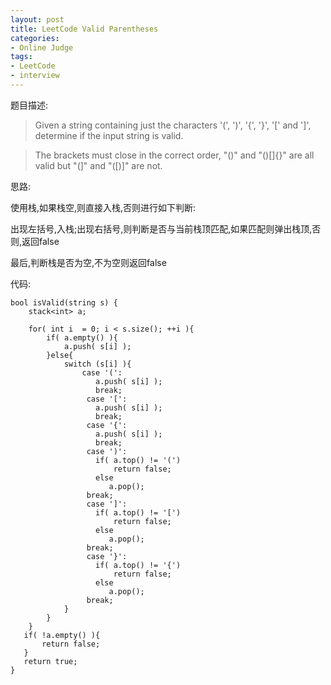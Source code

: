 ```yaml
---
layout: post 
title: LeetCode Valid Parentheses
categories:
- Online Judge
tags:
- LeetCode
- interview
---
```


题目描述:

> Given a string containing just the characters '(', ')', '{', '}', '[' and ']', determine if the input string is valid.

> The brackets must close in the correct order, "()" and "()[]{}" are all valid but "(]" and "([)]" are not.

思路:

使用栈,如果栈空,则直接入栈,否则进行如下判断:

出现左括号,入栈;出现右括号,则判断是否与当前栈顶匹配,如果匹配则弹出栈顶,否则,返回false

最后,判断栈是否为空,不为空则返回false

代码:

    bool isValid(string s) {
        stack<int> a;
        
        for( int i  = 0; i < s.size(); ++i ){
            if( a.empty() ){
                a.push( s[i] );
            }else{
                switch (s[i] ){
                    case '(':
                       a.push( s[i] );
                       break;
                     case '[':
                       a.push( s[i] );
                       break;
                     case '{':
                       a.push( s[i] );
                       break;
                     case ')':
                       if( a.top() != '(')
                           return false;
                       else
                          a.pop();
                     break;
                     case ']':
                       if( a.top() != '[')
                           return false;
                       else
                          a.pop();
                     break;
                     case '}':
                       if( a.top() != '{')
                           return false;
                       else
                          a.pop();
                     break;
                }
            }
        }
       if( !a.empty() ){
           return false;
       }
       return true;
    }
